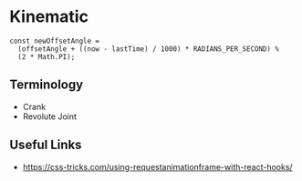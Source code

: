 # Kinematic

```
const newOffsetAngle =
  (offsetAngle + ((now - lastTime) / 1000) * RADIANS_PER_SECOND) %
  (2 * Math.PI);
```

## Terminology

- Crank
- Revolute Joint

## Useful Links

- https://css-tricks.com/using-requestanimationframe-with-react-hooks/
